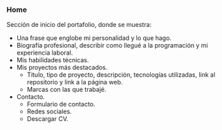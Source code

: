 ### Home

Sección de inicio del portafolio, donde se muestra:

- Una frase que englobe mi personalidad y lo que hago.
- Biografía profesional, describir como llegué a la programación y mi experiencia laboral.
- Mis habilidades técnicas.
- Mis proyectos más destacados.
  - Titulo, tipo de proyecto, descripción, tecnologías utilizadas, link al repositorio y link a la página web.
  - Marcas con las que trabajé.
- Contacto.
  - Formulario de contacto.
  - Redes sociales.
  - Descargar CV.
